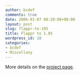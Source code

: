 ```yaml
---
author: bcdef
comments: true
date: 2006-01-07 08:20:08+00:00
layout: post
slug: flappr-to-105
title: Flappr to 1.05
wordpress_id: 10
categories:
- bcdef
- Miscellany
---
```


More details on the [project page](http://bcdef.org/?page_id=2).
